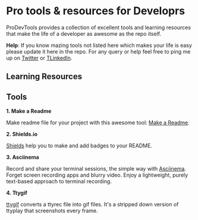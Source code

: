 # Pro tools & resources for Developrs

ProDevTools provides a collection of excellent tools and learning resources that make the life of a developer as awesome as the repo itself.

**Help**: If you know mazing tools not listed here which makes your life is easy please update it here in the repo. For any query or help feel free to ping me up on <a href="https://mobile.twitter.com/jaisarita" target="_blank">Twitter</a> or <a href="https://www.linkedin.com/in/jaisarita/" target="_blank">TLinkedIn</a>.

## Learning Resources

## Tools

**1. Make a Readme**
<!-- <br> -->
Make readme file for your project with this awesome tool: <a href="https://www.makeareadme.com/" target="_blank">Make a Readme</a>.

**2. Shields.io**
<!-- <br> -->
<a href="https://shields.io/" target="_blank">Shields</a> help you to make and add badges to your README.

**3. Asciinema**
<!-- <br> -->
Record and share your terminal sessions, the simple way with <a href="https://asciinema.org/" target="_blank">Asciinema</a>. Forget screen recording apps and blurry video. Enjoy a lightweight, purely text-based approach to terminal recording.

**4. Ttygif**
<!-- <br> -->
<a href="https://github.com/icholy/ttygif" target="_blank">ttygif</a> converts a ttyrec file into gif files. It's a stripped down version of ttyplay that screenshots every frame.
